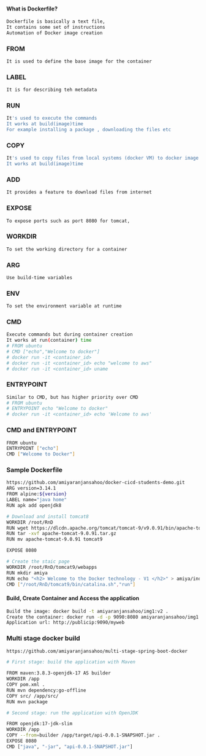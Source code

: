 #### What is Dockerfile?
```sh
Dockerfile is basically a text file, 
It contains some set of instructions
Automation of Docker image creation
```
### FROM 
```sh
It is used to define the base image for the container
```
### LABEL 
```sh
It is for describing teh metadata
```
### RUN
```sh
It's used to execute the commands
It works at build(image)time
For example installing a package , downloading the files etc
```
### COPY 
```sh
It's used to copy files from local systems (docker VM) to docker image
It works at build(image)time
```
### ADD
```sh
It provides a feature to download files from internet
```
### EXPOSE
```sh
To expose ports such as port 8080 for tomcat,
```
### WORKDIR
```sh
To set the working directory for a container
```
### ARG
```sh
Use build-time variables
```
### ENV
```sh
To set the environment variable at runtime
```
### CMD
```sh
Execute commands but during container creation
It works at run(container) time
# FROM ubuntu
# CMD ["echo","Welcome to docker"]
# docker run -it <container_id>
# docker run -it <container_id> echo "welcome to aws"
# docker run -it <container_id> uname
```
### ENTRYPOINT
```sh
Similar to CMD, but has higher priority over CMD
# FROM ubuntu
# ENTRYPOINT echo "Welcome to docker"
# docker run -it <container_id> echo 'Welcome to aws'
```
### CMD and ENTRYPOINT
```sh
FROM ubuntu
ENTRYPOINT ["echo"]
CMD ["Welcome to Docker"]
```

### Sample Dockerfile
```sh
https://github.com/amiyaranjansahoo/docker-cicd-students-demo.git
ARG version=3.14.1
FROM alpine:${version}
LABEL name="java home"
RUN apk add openjdk8

# Download and install tomcat8
WORKDIR /root/RnD
RUN wget https://dlcdn.apache.org/tomcat/tomcat-9/v9.0.91/bin/apache-tomcat-9.0.91.tar.gz
RUN tar -xvf apache-tomcat-9.0.91.tar.gz
RUN mv apache-tomcat-9.0.91 tomcat9

EXPOSE 8080

# Create the staic page
WORKDIR /root/RnD/tomcat9/webapps
RUN mkdir amiya
RUN echo "<h2> Welcome to the Docker technology - V1 </h2>" > amiya/index.html
CMD ["/root/RnD/tomcat9/bin/catalina.sh","run"]
```
#### Build, Create Container and Access the application
```sh
Build the image: docker build -t amiyaranjansahoo/img1:v2 .
Create the container: docker run -d -p 9090:8080 amiyaranjansahoo/img1:v2
Application url: http://publicip:9090/myweb
```
### Multi stage docker build
```sh
https://github.com/amiyaranjansahoo/multi-stage-spring-boot-docker

# First stage: build the application with Maven

FROM maven:3.8.3-openjdk-17 AS builder
WORKDIR /app
COPY pom.xml .
RUN mvn dependency:go-offline
COPY src/ /app/src/
RUN mvn package

# Second stage: run the application with OpenJDK

FROM openjdk:17-jdk-slim
WORKDIR /app
COPY --from=builder /app/target/api-0.0.1-SNAPSHOT.jar .
EXPOSE 8080
CMD ["java", "-jar", "api-0.0.1-SNAPSHOT.jar"]
```







